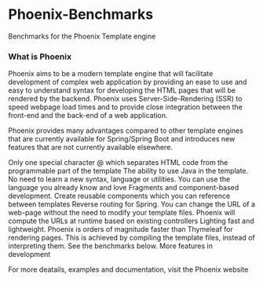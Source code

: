 # Phoenix-Benchmarks
Benchmarks for the Phoenix Template engine

### What is Phoenix

Phoenix aims to be a modern template engine that will facilitate development of complex web application by providing an ease to use and easy to understand syntax for developing the HTML pages that will be rendered by the backend. Phoenix uses Server-Side-Rendering (SSR) to speed webpage load times and to provide close integration between the front-end and the back-end of a web application.

Phoenix provides many advantages compared to other template engines that are currently available for Spring/Spring Boot and introduces new features that are not currently available elsewhere.

Only one special character @ which separates HTML code from the programmable part of the template
The ability to use Java in the template. No need to learn a new syntax, language or utilities. You can use the language you already know and love
Fragments and component-based development. Create reusable components which you can reference between templates
Reverse routing for Spring. You can change the URL of a web-page without the need to modify your template files. Phoenix will compute the URLs at runtime based on existing controllers
Lighting fast and lightweight. Phoenix is orders of magnitude faster than Thymeleaf for rendering pages. This is achieved by compiling the template files, instead of interpreting them. See the benchmarks below.
More features in development

For more deatails, examples and documentation, visit the Phoenix website